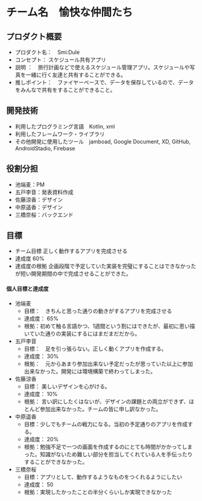 # チーム名　愉快な仲間たち
## プロダクト概要
- プロダクト名：　Smi:Dule
- コンセプト： スケジュール共有アプリ
- 説明 ：　旅行計画などで使えるスケジュール管理アプリ。スケジュールや写真を一緒に行く友達と共有することができる。
- 推しポイント：　ファイヤーベースで、データを保存しているので、データをみんなで共有をすることができること。　
## 開発技術
- 利用したプログラミング言語　Kotlin, xml
- 利用したフレームワーク・ライブラリ
- その他開発に使用したツール　jamboad, Google Document, XD, GitHub, AndroidStadio, Firebase
## 役割分担
- 池端麦：PM
- 五戸李音：発表資料作成
- 佐藤涼香：デザイン
- 中原遥香：デザイン
- 三橋奈桜：バックエンド
## 目標
- チーム目標
正しく動作するアプリを完成させる
- 達成度
60%
- 達成度の根拠
企画段階で予定していた実装を完璧にすることはできなかったが短い開発期間の中で完成させることができた。
#### 個人目標と達成度
- 池端麦
  - 目標：　きちんと思った通りの動きがするアプリを完成させる
  - 達成度： 65%
  - 根拠：初めて触る言語かつ、1週間という割にはできたが、最初に思い描いていた通りの実装にするにはまだまだだから。
- 五戸李音
  - 目標：　足を引っ張らない。正しく動くアプリを作成する。
  - 達成度： 30%
  - 根拠：　元からあまり参加出来ない予定だったが思っていた以上に参加出来なかった。開発には環境構築で終わってしまった。
- 佐藤涼香
  - 目標： 美しいデザインを心がける。
  - 達成度： 10%
  - 根拠： 言い訳にしたくはないが、デザインの課題との両立ができず、ほとんど参加出来なかった。チームの皆に申し訳なかった。
- 中原遥香　
  - 目標：少しでもチームの戦力になる。当初の予定通りのアプリを作成する。
  - 達成度： 20%
  - 根拠：勉強不足で一つの画面を作成するのにとても時間がかかってしまった。知識がないため難しい部分を担当してくれている人を手伝ったりすることができなかった。
- 三橋奈桜
  - 目標：アプリとして、動作するようなものをつくれるようにしたい
  - 達成度： 50
  - 根拠：実現したかったことの半分くらいしか実現できなかった
